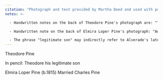```yaml
---
citation: "Photograph and text provided by Martha Deed and used with permission."
notes: >-

  - Handwritten notes on the back of Theodore Pine's photograph are: "Theodore Pine as a yong [sic] man" and "Theodore his legitimate son". 

  - Handwritten note on the back of Elmira Loper Pine's photograph: "Aunty Pine". Elmira is referred to as "Auntie Pine" in Luther Milton Loper's letters to Juliett Loper, and perhaps this is how Edward Mills' children referred to her.

  - The phrase "legitimate son" may indirectly refer to Alverade's later scandal.
---
```

Theodore Pine  

In pencil: Theodore his legitimate son 

Elmira Loper Pine (b.1815) Married Charles Pine 


